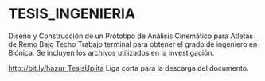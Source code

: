 # TESIS_INGENIERIA
Diseño y Construcción de un Prototipo de Análisis Cinemático para Atletas de Remo Bajo Techo
Trabajo terminal para obtener el grado de ingeniero en Biónica.
Se incluyen los archivos utilizados en la investigación.


http://bit.ly/hazur_TesisUpiita Liga corta para la descarga del documento.
